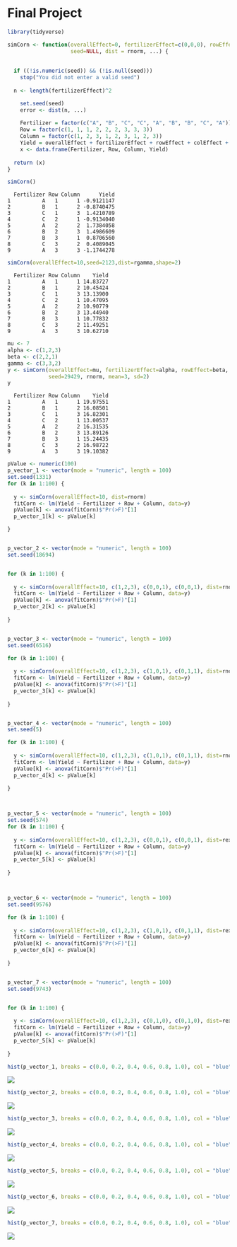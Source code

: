 # Final Project

``` r
library(tidyverse)
```

``` r
simCorn <- function(overallEffect=0, fertilizerEffect=c(0,0,0), rowEffect=c(0,0,0), colEffect=c(0,0,0),
                    seed=NULL, dist = rnorm, ...) {
  
  
  if ((!is.numeric(seed)) && (!is.null(seed))) 
    stop("You did not enter a valid seed")
  
  n <- length(fertilizerEffect)^2

    set.seed(seed)
    error <- dist(n, ...)
    
    Fertilizer = factor(c("A", "B", "C", "C", "A", "B", "B", "C", "A"))
    Row = factor(c(1, 1, 1, 2, 2, 2, 3, 3, 3))
    Column = factor(c(1, 2, 3, 1, 2, 3, 1, 2, 3))
    Yield = overallEffect + fertilizerEffect + rowEffect + colEffect + error
    x <- data.frame(Fertilizer, Row, Column, Yield)
  
  return (x)
}
```

``` r
simCorn()
```

      Fertilizer Row Column      Yield
    1          A   1      1 -0.9121147
    2          B   1      2 -0.8740475
    3          C   1      3  1.4210789
    4          C   2      1 -0.9134040
    5          A   2      2  1.7384058
    6          B   2      3  1.4986609
    7          B   3      1  0.8706560
    8          C   3      2  0.4089045
    9          A   3      3 -1.1744278

``` r
simCorn(overallEffect=10,seed=2123,dist=rgamma,shape=2)
```

      Fertilizer Row Column    Yield
    1          A   1      1 14.83727
    2          B   1      2 10.45424
    3          C   1      3 13.13900
    4          C   2      1 10.47095
    5          A   2      2 10.90779
    6          B   2      3 13.44940
    7          B   3      1 10.77832
    8          C   3      2 11.49251
    9          A   3      3 10.62710

``` r
mu <- 7
alpha <- c(1,2,3)
beta <- c(2,2,1)
gamma <- c(3,3,2)
y <- simCorn(overallEffect=mu, fertilizerEffect=alpha, rowEffect=beta, colEffect=gamma,
             seed=29429, rnorm, mean=3, sd=2)
y
```

      Fertilizer Row Column    Yield
    1          A   1      1 19.97551
    2          B   1      2 16.08501
    3          C   1      3 16.82301
    4          C   2      1 13.00537
    5          A   2      2 16.31535
    6          B   2      3 13.89126
    7          B   3      1 15.24435
    8          C   3      2 16.98722
    9          A   3      3 19.10382

``` r
pValue <- numeric(100)
p_vector_1 <- vector(mode = "numeric", length = 100)
set.seed(1331)
for (k in 1:100) { 
  
  y <- simCorn(overallEffect=10, dist=rnorm)
  fitCorn <- lm(Yield ~ Fertilizer + Row + Column, data=y)
  pValue[k] <- anova(fitCorn)$"Pr(>F)"[1]
  p_vector_1[k] <- pValue[k]

}


p_vector_2 <- vector(mode = "numeric", length = 100)
set.seed(18694)


for (k in 1:100) { 
  
  y <- simCorn(overallEffect=10, c(1,2,3), c(0,0,1), c(0,0,1), dist=rnorm)
  fitCorn <- lm(Yield ~ Fertilizer + Row + Column, data=y)
  pValue[k] <- anova(fitCorn)$"Pr(>F)"[1]
  p_vector_2[k] <- pValue[k]
  
}


p_vector_3 <- vector(mode = "numeric", length = 100)
set.seed(6516)

for (k in 1:100) { 
  
  y <- simCorn(overallEffect=10, c(1,2,3), c(1,0,1), c(0,1,1), dist=rnorm)
  fitCorn <- lm(Yield ~ Fertilizer + Row + Column, data=y)
  pValue[k] <- anova(fitCorn)$"Pr(>F)"[1]
  p_vector_3[k] <- pValue[k]
  
}


p_vector_4 <- vector(mode = "numeric", length = 100)
set.seed(5)

for (k in 1:100) { 
  
  y <- simCorn(overallEffect=10, c(1,2,3), c(1,0,1), c(0,1,1), dist=rnorm)
  fitCorn <- lm(Yield ~ Fertilizer + Row + Column, data=y)
  pValue[k] <- anova(fitCorn)$"Pr(>F)"[1]
  p_vector_4[k] <- pValue[k]
  
}



p_vector_5 <- vector(mode = "numeric", length = 100)
set.seed(574)
for (k in 1:100) { 
  
  y <- simCorn(overallEffect=10, c(1,2,3), c(0,0,1), c(0,0,1), dist=rexp)
  fitCorn <- lm(Yield ~ Fertilizer + Row + Column, data=y)
  pValue[k] <- anova(fitCorn)$"Pr(>F)"[1]
  p_vector_5[k] <- pValue[k]
  
}



p_vector_6 <- vector(mode = "numeric", length = 100)
set.seed(9576)

for (k in 1:100) { 
  
  y <- simCorn(overallEffect=10, c(1,2,3), c(1,0,1), c(0,1,1), dist=rexp)
  fitCorn <- lm(Yield ~ Fertilizer + Row + Column, data=y)
  pValue[k] <- anova(fitCorn)$"Pr(>F)"[1]
  p_vector_6[k] <- pValue[k]
  
}


p_vector_7 <- vector(mode = "numeric", length = 100)
set.seed(9743)


for (k in 1:100) { 
  
  y <- simCorn(overallEffect=10, c(1,2,3), c(0,1,0), c(0,1,0), dist=rexp)
  fitCorn <- lm(Yield ~ Fertilizer + Row + Column, data=y)
  pValue[k] <- anova(fitCorn)$"Pr(>F)"[1]
  p_vector_5[k] <- pValue[k]
  
}
```

``` r
hist(p_vector_1, breaks = c(0.0, 0.2, 0.4, 0.6, 0.8, 1.0), col = "blue", )
```

![](final_project_files/figure-commonmark/unnamed-chunk-7-1.png)

``` r
hist(p_vector_2, breaks = c(0.0, 0.2, 0.4, 0.6, 0.8, 1.0), col = "blue", )
```

![](final_project_files/figure-commonmark/unnamed-chunk-7-2.png)

``` r
hist(p_vector_3, breaks = c(0.0, 0.2, 0.4, 0.6, 0.8, 1.0), col = "blue", )
```

![](final_project_files/figure-commonmark/unnamed-chunk-7-3.png)

``` r
hist(p_vector_4, breaks = c(0.0, 0.2, 0.4, 0.6, 0.8, 1.0), col = "blue", )
```

![](final_project_files/figure-commonmark/unnamed-chunk-7-4.png)

``` r
hist(p_vector_5, breaks = c(0.0, 0.2, 0.4, 0.6, 0.8, 1.0), col = "blue", )
```

![](final_project_files/figure-commonmark/unnamed-chunk-7-5.png)

``` r
hist(p_vector_6, breaks = c(0.0, 0.2, 0.4, 0.6, 0.8, 1.0), col = "blue", )
```

![](final_project_files/figure-commonmark/unnamed-chunk-7-6.png)

``` r
hist(p_vector_7, breaks = c(0.0, 0.2, 0.4, 0.6, 0.8, 1.0), col = "blue", )
```

![](final_project_files/figure-commonmark/unnamed-chunk-7-7.png)
